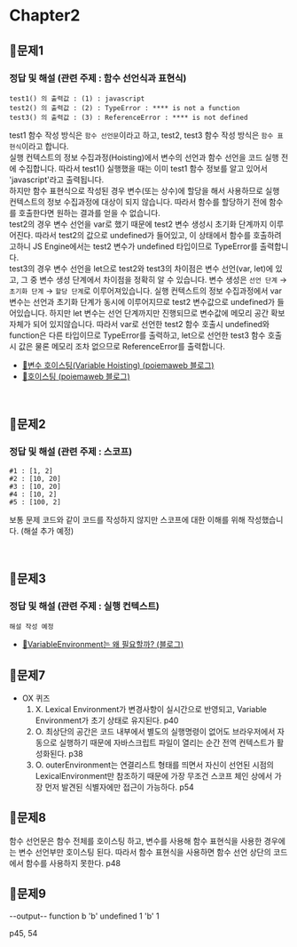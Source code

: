 # Chapter2

## 📌문제1
### 정답 및 해설 (관련 주제 : 함수 선언식과 표현식)
```
test1() 의 출력값 : (1) : javascript
test2() 의 출력값 : (2) : TypeError : **** is not a function
test3() 의 출력값 : (3) : ReferenceError : **** is not defined
```
test1 함수 작성 방식은 `함수 선언문`이라고 하고, test2, test3 함수 작성 방식은 `함수 표현식`이라고 합니다.   
실행 컨텍스트의 정보 수집과정(Hoisting)에서 변수의 선언과 함수 선언을 코드 실행 전에 수집합니다. 따라서 test1() 실행했을 때는 이미 test1 함수 정보를 알고 있어서 'javascript'라고 출력됩니다.   
하지만 함수 표현식으로 작성된 경우 변수(또는 상수)에 할당을 해서 사용하므로 실행 컨텍스트의 정보 수집과정에 대상이 되지 않습니다. 따라서 함수를 할당하기 전에 함수를 호출한다면 원하는 결과를 얻을 수 없습니다.   
test2의 경우 변수 선언을 var로 했기 때문에 test2 변수 생성시 초기화 단계까지 이루어진다. 따라서 test2의 값으로 undefined가 들어있고, 이 상태에서 함수를 호출하려고하니 JS Engine에서는 test2 변수가 undefined 타입이므로 TypeError를 출력합니다.   
test3의 경우 변수 선언을 let으로 
test2와 test3의 차이점은 변수 선언(var, let)에 있고, 그 중 변수 생성 단계에서 차이점을 정확히 알 수 있습니다. 변수 생성은 `선언 단계` → `초기화 단계` → `할당 단계`로 이루어져있습니다. 실행 컨텍스트의 정보 수집과정에서 var 변수는 선언과 초기화 단계가 동시에 이루어지므로 test2 변수값으로 undefined가 들어있습니다. 하지만 let 변수는 선언 단계까지만 진행되므로 변수값에 메모리 공간 확보 자체가 되어 있지않습니다. 따라서 var로 선언한 test2 함수 호출시 undefined와 function은 다른 타입이므로 TypeError를 출력하고, let으로 선언한 test3 함수 호출시 값은 물론 메모리 조차 없으므로 ReferenceError를 출력합니다.

- [🔗변수 호이스팅(Variable Hoisting) (poiemaweb 블로그)](https://poiemaweb.com/js-data-type-variable#23-%EB%B3%80%EC%88%98-%ED%98%B8%EC%9D%B4%EC%8A%A4%ED%8C%85variable-hoisting)
- [🔗호이스팅 (poiemaweb 블로그)](https://poiemaweb.com/js-data-type-variable#23-%EB%B3%80%EC%88%98-%ED%98%B8%EC%9D%B4%EC%8A%A4%ED%8C%85variable-hoisting)

<br>

## 📌문제2
### 정답 및 해설 (관련 주제 : 스코프)
```
#1 : [1, 2]
#2 : [10, 20]
#3 : [10, 20]
#4 : [10, 2]
#5 : [100, 2]
```
보통 문제 코드와 같이 코드를 작성하지 않지만 스코프에 대한 이해를 위해 작성했습니다. (해설 추가 예정)

<br>

## 📌문제3
### 정답 및 해설 (관련 주제 : 실행 컨텍스트)
```
해설 작성 예정
```
- [🔗VariableEnvironment는 왜 필요할까? (블로그)](https://sambalim.tistory.com/155)


## 📌문제7
- OX 퀴즈
    1) X. Lexical Environment가 변경사항이 실시간으로 반영되고, Variable Environment가 초기 상태로 유지된다. p40
    2) O. 최상단의 공간은 코드 내부에서 별도의 실행명령이 없어도 브라우저에서 자동으로 실행하기 때문에 자바스크립트 파일이 열리는 순간 전역 컨텍스트가 활성화된다. p38
    3) O. outerEnvironment는 연결리스트 형태를 띄면서 자신이 선언된 시점의 LexicalEnvironment만 참조하기 때문에 가장 무조건 스코프 체인 상에서 가장 먼저 발견된 식별자에만 접근이 가능하다. p54

## 📌문제8
함수 선언문은 함수 전체를 호이스팅 하고, 변수를 사용해 함수 표현식을 사용한 경우에는 변수 선언부만 호이스팅 된다. 따라서 함수 표현식을 사용하면 함수 선언 상단의 코드에서 함수를 사용하지 못한다. p48

## 📌문제9
--output--
function b
'b'
undefined
1
'b'
1

p45, 54


